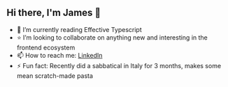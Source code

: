## Hi there, I'm James 👋

- 🧠 I’m currently reading Effective Typescript
- ⭐ I’m looking to collaborate on anything new and interesting in the frontend ecosystem
- 📫 How to reach me: [LinkedIn](https://www.linkedin.com/in/jamesctobey/)
- ⚡ Fun fact: Recently did a sabbatical in Italy for 3 months, makes some mean scratch-made pasta


